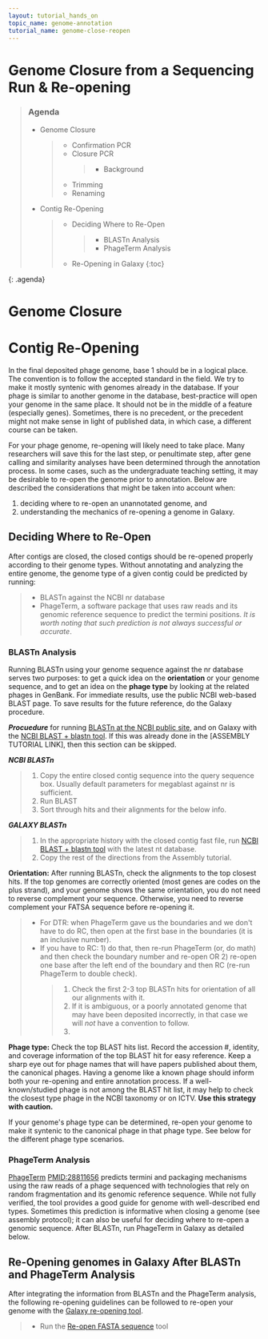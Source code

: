 ```yaml
---
layout: tutorial_hands_on
topic_name: genome-annotation
tutorial_name: genome-close-reopen
---
```


# Genome Closure from a Sequencing Run & Re-opening

> ### Agenda
>
> * Genome Closure
>    > * Confirmation PCR
>    > * Closure PCR
>    >    > * Background
>    > * Trimming
>    > * Renaming
>
> * Contig Re-Opening
>    > * Deciding Where to Re-Open
>    >    > * BLASTn Analysis
>    >    > * PhageTerm Analysis
>    > * Re-Opening in Galaxy
> {:toc}
>
{: .agenda}

# Genome Closure

# Contig Re-Opening

In the final deposited phage genome, base 1 should be in a logical place. The convention is to follow the accepted standard in the field. We try to make it mostly syntenic with genomes already in the database. If your phage is similar to another genome in the database, best-practice will open your genome in the same place. It should not be in the middle of a feature (especially genes). Sometimes, there is no precedent, or the precedent might not make sense in light of published data, in which case, a different course can be taken.

For your phage genome, re-opening will likely need to take place. Many researchers will save this for the last step, or penultimate step, after gene calling and similarity analyses have been determined through the annotation process. In some cases, such as the undergraduate teaching setting, it may be desirable to re-open the genome prior to annotation. Below are described the considerations that might be taken into account when:

1) deciding where to re-open an unannotated genome, and
2) understanding the mechanics of re-opening a genome in Galaxy.

## Deciding Where to Re-Open

After contigs are closed, the closed contigs should be re-opened properly according to their genome types. Without annotating and analyzing the entire genome, the genome type of a given contig could be predicted by running:

> * BLASTn against the NCBI nr database
> * PhageTerm, a software package that uses raw reads and its genomic reference sequence to predict the termini positions. *It is worth noting that such prediction is not always successful or accurate*.

### BLASTn Analysis

Running BLASTn using your genome sequence against the nr database serves two purposes: to get a quick idea on the **orientation** or your genome sequence, and to get an idea on the  **phage type** by looking at the related phages in GenBank. For immediate results, use the public NCBI web-based BLAST page. To save results for the future reference, do the Galaxy procedure.

**_Procuedure_** for running [BLASTn at the NCBI public site](https://blast.ncbi.nlm.nih.gov/Blast.cgi?PROGRAM=blastn&PAGE_TYPE=BlastSearch&BLAST_SPEC=&LINK_LOC=blasttab&LAST_PAGE=blastp), and on Galaxy with the [NCBI BLAST + blastn tool](https://cpt.tamu.edu/galaxy/root?tool_id=toolshed.g2.bx.psu.edu/repos/devteam/ncbi_blast_plus/ncbi_blastn_wrapper/0.1.01). If this was already done in the [ASSEMBLY TUTORIAL LINK], then this section can be skipped.

**_NCBI BLASTn_**
> 1. Copy the entire closed contig sequence into the query sequence box. Usually default parameters for megablast against nr is sufficient.
> 2. Run BLAST
> 3. Sort through hits and their alignments for the below info.

**_GALAXY BLASTn_**
> 1. In the appropriate history with the closed contig fast file, run [NCBI BLAST + blastn tool](https://cpt.tamu.edu/galaxy/root?tool_id=toolshed.g2.bx.psu.edu/repos/devteam/ncbi_blast_plus/ncbi_blastn_wrapper/0.1.01) with the latest nt database.
> 2. Copy the rest of the directions from the Assembly tutorial.

**Orientation:**
After running BLASTn, check the alignments to the top closest hits. If the top genomes are correctly oriented (most genes are codes on the plus strand), and your genome shows the same orientation, you do not need to reverse complement your sequence. Otherwise, you need to reverse complement your FATSA sequence before re-opening it.
> * For DTR: when PhageTerm gave us the boundaries and we don't have to do RC, then open at the first base in the boundaries (it is an inclusive number).
> * If you have to RC: 1) do that, then re-run PhageTerm (or, do math) and then check the boundary number and re-open OR 2) re-open one base after the left end of the boundary and then RC (re-run PhageTerm to double check).
>    > 1. Check the first 2-3 top BLASTn hits for orientation of all our alignments with it.
>    > 2. If it is ambiguous, or a poorly annotated genome that may have been deposited incorrectly, in that case we will *not* have a convention to follow.
>    > 3. <!-- ADD IN PROCEDURE HERE OR SOMEWHERE IN PROTOCOL. -->
**Phage type:**
Check the top BLAST hits list. Record the accession #, identity, and coverage information of the top BLAST hit for easy reference. Keep a sharp eye out for phage names that will have papers published about them, the canonical phages. Having a genome like a known phage should inform both your re-opening and entire annotation process. If a well-known/studied phage is not among the BLAST hit list, it may help to check the closest type phage in the NCBI taxonomy or on ICTV. **Use this strategy with caution.**

If your genome's phage type can be determined, re-open your genome to make it syntenic to the canonical phage in that phage type. See below for the different phage type scenarios.

### PhageTerm Analysis

[PhageTerm](https://www.nature.com/articles/s41598-017-07910-5) [PMID:28811656](https://www.ncbi.nlm.nih.gov/pubmed/?term=28811656) predicts termini and packaging mechanisms using the raw reads of a phage sequenced with technologies that rely on random fragmentation and its genomic reference sequence. While not fully verified, the tool provides a good guide for genome with well-described end types. Sometimes this prediction is informative when closing a genome (see assembly protocol); it can also be useful for deciding where to re-open a genomic sequence. After BLASTn, run PhageTerm in Galaxy as detailed below.

<!-- COPY IN PROCEDURE FROM THE ASSEMBLY PROTOCOL -->

## Re-Opening genomes in Galaxy After BLASTn and PhageTerm Analysis

After integrating the information from BLASTn and the PhageTerm analysis, the following re-opening guidelines can be followed to re-open your genome with the [Galaxy re-opening tool](https://cpt.tamu.edu/galaxy/root?tool_id=edu.tamu.cpt.fasta.reopen).
> * Run the [Re-open FASTA sequence]() tool